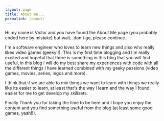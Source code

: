 ```yaml
---
layout: page
title: About me...
permalink: /about/
---
```

Hi my name is Victor and you have found the About Me page (you probably ended here by mistake) but wait...don't go, please continue.

I'm a software engineer who loves to learn new things and also who really likes video games (geeky!!). This is my first time blogging and I'm really excited and hopeful that there is something in this blog that you will find useful, in this blog I will do my best share my experiences with code with all the different things I have learned combined with my geeky passions (video games, movies, series, legos and more).

I think that if we are able to mix things we want to learn with things we really like its easier to learn, at least that's the way I learn and the way I found easier for me to get develop my skillsets.

Finally *Thank you* for taking the time to be here and I hope you enjoy the content and you find something useful from the blog (at least some good games, yeah!!).
